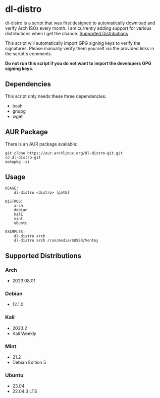 # dl-distro

dl-distro is a script that was first designed to automatically download and verify Arch ISOs every month.
I am currently adding support for various distributions when I get the chance. [Supported Distributions](#supported-distributions)

This script will automatically import GPG signing keys to verify the signatures.
Please manually verify them yourself via the provided links in the script's comments.

**Do not run this script if you do not want to import the developers GPG signing keys.**

## Dependencies

This script only needs these three dependencies:

- bash
- gnupg
- wget

## AUR Package

There is an AUR package available:

```
git clone https://aur.archlinux.org/dl-distro-git.git
cd dl-distro-git
makepkg -si
```

## Usage

```
USAGE:
    dl-distro <distro> [path]

DISTROS:
    arch
    debian
    kali
    mint
    ubuntu

EXAMPLES:
    dl-distro arch
    dl-distro arch /run/media/$USER/Ventoy
```

## Supported Distributions

### Arch
- 2023.08.01

### Debian
- 12.1.0

### Kali
- 2023.2
- Kali Weekly

### Mint
- 21.2
- Debian Edition 5

### Ubuntu
- 23.04
- 22.04.3 LTS
